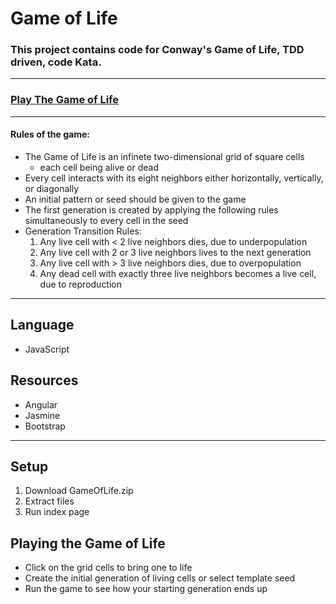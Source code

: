 # Game of Life
### This project contains code for Conway's Game of Life, TDD driven, code Kata.
---

### [Play The Game of Life](https://rjfahl.github.io/game-of-life/src/index.html#)

---
#### Rules of the game:
 * The Game of Life is an infinete two-dimensional grid of square cells
      - each cell being alive or dead
 * Every cell interacts with its eight neighbors either horizontally, vertically, or diagonally
 * An initial pattern or seed should be given to the game
 * The first generation is created by applying the following rules simultaneously to every cell in the seed
 *  Generation Transition Rules:
      1. Any live cell with < 2 live neighbors dies, due to underpopulation
      2. Any live cell with 2 or 3 live neighbors lives to the next generation
      3. Any live cell with > 3 live neighbors dies, due to overpopulation
      4. Any dead cell with exactly three live neighbors becomes a live cell, due to reproduction

---
## Language
* JavaScript

## Resources
* Angular
* Jasmine
* Bootstrap

---
## Setup
1. Download GameOfLife.zip
2. Extract files
3. Run index page

## Playing the Game of Life
* Click on the grid cells to bring one to life
* Create the initial generation of living cells or select template seed
* Run the game to see how your starting generation ends up
